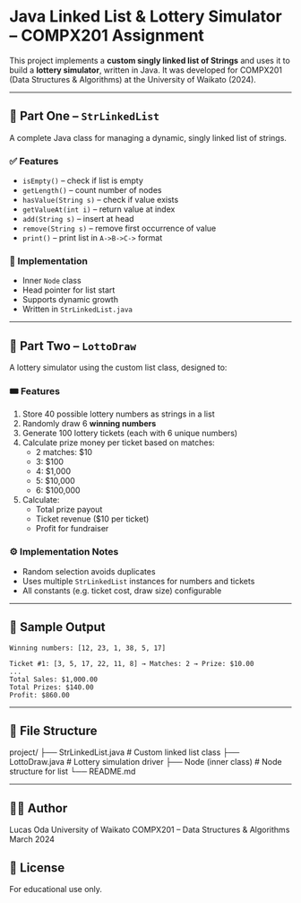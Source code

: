 # Java Linked List & Lottery Simulator – COMPX201 Assignment

This project implements a **custom singly linked list of Strings** and uses it to build a **lottery simulator**, written in Java. It was developed for COMPX201 (Data Structures & Algorithms) at the University of Waikato (2024).

---

## 🧵 Part One – `StrLinkedList`

A complete Java class for managing a dynamic, singly linked list of strings.

### ✅ Features
- `isEmpty()` – check if list is empty
- `getLength()` – count number of nodes
- `hasValue(String s)` – check if value exists
- `getValueAt(int i)` – return value at index
- `add(String s)` – insert at head
- `remove(String s)` – remove first occurrence of value
- `print()` – print list in `A->B->C->` format

### 🔧 Implementation
- Inner `Node` class
- Head pointer for list start
- Supports dynamic growth
- Written in `StrLinkedList.java`

---

## 🎲 Part Two – `LottoDraw`

A lottery simulator using the custom list class, designed to:

### 🎟️ Features
1. Store 40 possible lottery numbers as strings in a list
2. Randomly draw 6 **winning numbers**
3. Generate 100 lottery tickets (each with 6 unique numbers)
4. Calculate prize money per ticket based on matches:
   - 2 matches: $10
   - 3: $100
   - 4: $1,000
   - 5: $10,000
   - 6: $100,000
5. Calculate:
   - Total prize payout
   - Ticket revenue ($10 per ticket)
   - Profit for fundraiser

### ⚙️ Implementation Notes
- Random selection avoids duplicates
- Uses multiple `StrLinkedList` instances for numbers and tickets
- All constants (e.g. ticket cost, draw size) configurable

---

## 🧪 Sample Output
```plaintext
Winning numbers: [12, 23, 1, 38, 5, 17]

Ticket #1: [3, 5, 17, 22, 11, 8] → Matches: 2 → Prize: $10.00  
...
Total Sales: $1,000.00  
Total Prizes: $140.00  
Profit: $860.00

``` 

---

## 📂 File Structure
project/
├── StrLinkedList.java       # Custom linked list class
├── LottoDraw.java           # Lottery simulation driver
├── Node (inner class)       # Node structure for list
└── README.md

---

## 👨‍🎓 Author
Lucas Oda
University of Waikato
COMPX201 – Data Structures & Algorithms
March 2024

## 📜 License
For educational use only.
